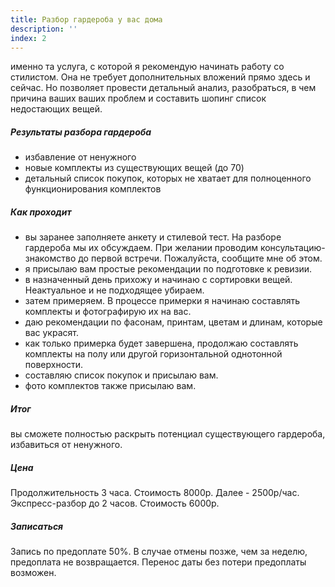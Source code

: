 ```yaml
---
title: Разбор гардероба у вас дома
description: ''
index: 2
---
```

именно та услуга, с которой я рекомендую начинать работу со стилистом. Она не требует дополнительных вложений прямо здесь и сейчас. Но позволяет провести детальный анализ, разобраться, в чем причина ваших ваших проблем и составить шопинг список недостающих вещей.
##### Результаты разбора гардероба
- избавление от ненужного
- новые комплекты из существующих вещей (до 70)
- детальный список покупок, которых не хватает для полноценного функционирования комплектов
##### Как проходит
- вы заранее заполняете анкету и стилевой тест. На разборе гардероба мы их обсуждаем. При желании проводим консультацию-знакомство до первой встречи. Пожалуйста, сообщите мне об этом.
- я присылаю вам простые рекомендации по подготовке к ревизии.
- в назначенный день прихожу и начинаю с сортировки вещей. Неактуальное и не подходящее убираем.
- затем примеряем. В процессе примерки я начинаю составлять комплекты и фотографирую их на вас.
- даю рекомендации по фасонам, принтам, цветам и длинам, которые вас украсят.
- как только примерка будет завершена, продолжаю составлять комплекты на полу или другой горизонтальной однотонной поверхности.
- составляю список покупок и присылаю вам.
- фото комплектов также присылаю вам.
##### Итог
вы сможете полностью раскрыть потенциал существующего гардероба, избавиться от ненужного.
##### Цена
Продолжительность 3 часа. Стоимость 8000р. Далее - 2500р/час.
Экспресс-разбор до 2 часов. Стоимость 6000р.
##### Записаться
Запись по предоплате 50%. В случае отмены позже, чем за неделю, предоплата не возвращается. Перенос даты без потери предоплаты возможен.